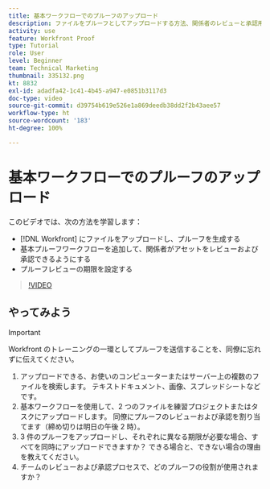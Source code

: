 ```yaml
---
title: 基本ワークフローでのプルーフのアップロード
description: ファイルをプルーフとしてアップロードする方法、関係者のレビューと承認用の基本プルーフワークフローを追加する方法、および [!DNL Workfront]でプルーフレビュー用の期限を設定する方法を説明します。
activity: use
feature: Workfront Proof
type: Tutorial
role: User
level: Beginner
team: Technical Marketing
thumbnail: 335132.png
kt: 8832
exl-id: adadfa42-1c41-4b45-a947-e0851b3117d3
doc-type: video
source-git-commit: d39754b619e526e1a869deedb38dd2f2b43aee57
workflow-type: ht
source-wordcount: '183'
ht-degree: 100%

---
```


# 基本ワークフローでのプルーフのアップロード

このビデオでは、次の方法を学習します：

* [!DNL Workfront] にファイルをアップロードし、プルーフを生成する
* 基本プルーフワークフローを追加して、関係者がアセットをレビューおよび承認できるようにする
* プルーフレビューの期限を設定する

>[!VIDEO](https://video.tv.adobe.com/v/335132/?quality=12)

## やってみよう

>[!IMPORTANT]
>
>Workfront のトレーニングの一環としてプルーフを送信することを、同僚に忘れずに伝えてください。


1. アップロードできる、お使いのコンピューターまたはサーバー上の複数のファイルを検索します。 テキストドキュメント、画像、スプレッドシートなどです。
1. 基本ワークフローを使用して、2 つのファイルを練習プロジェクトまたはタスクにアップロードします。 同僚にプルーフのレビューおよび承認を割り当てます（締め切りは明日の午後 2 時）。
1. 3 件のプルーフをアップロードし、それぞれに異なる期限が必要な場合、すべてを同時にアップロードできますか？ できる場合と、できない場合の理由を教えてください。
1. チームのレビューおよび承認プロセスで、どのプルーフの役割が使用されますか？

<!--
## Learn more
* Supported proofing file types
* Configure a proof
-->

<!--
## Guides
* Plan a basic workflow worksheet
* Upload proofs in Workfront
-->
